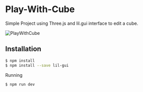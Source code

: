 # Play-With-Cube

Simple Project using Three.js and lil.gui interface to edit a cube.



![PlayWithCube](https://user-images.githubusercontent.com/90138353/210181197-c1014412-4ad8-434d-a4ef-f3aecb10a1d1.PNG)



## Installation


```sh
$ npm install 
$ npm install --save lil-gui
```
Running
```sh
$ npm run dev
```
